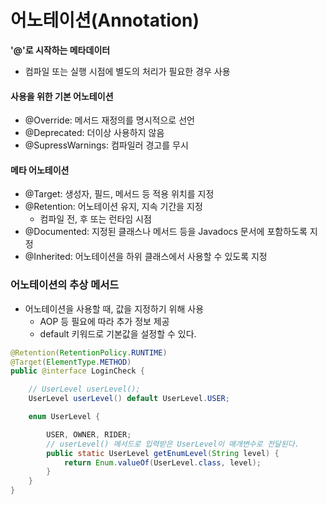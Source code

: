 # 어노테이션(Annotation)

**'@'로 시작하는 메타데이터**

* 컴파일 또는 실행 시점에 별도의 처리가 필요한 경우 사용

#### 사용을 위한 기본 어노테이션

* @Override: 메서드 재정의를 명시적으로 선언
* @Deprecated: 더이상 사용하지 않음
* @SupressWarnings: 컴파일러 경고를 무시

#### 메타 어노테이션

* @Target: 생성자, 필드, 메서드 등 적용 위치를 지정
* @Retention: 어노테이션 유지, 지속 기간을 지정
  * 컴파일 전, 후 또는 런타임 시점
* @Documented: 지정된 클래스나 메서드 등을 Javadocs 문서에 포함하도록 지정
* @Inherited: 어노테이션을 하위 클래스에서 사용할 수 있도록 지정

### 어노테이션의 추상 메서드

* 어노테이션을 사용할 때, 값을 지정하기 위해 사용
  * AOP 등 필요에 따라 추가 정보 제공
  * default 키워드로 기본값을 설정할 수 있다.

```java
@Retention(RetentionPolicy.RUNTIME)
@Target(ElementType.METHOD)
public @interface LoginCheck {

    // UserLevel userLevel();
    UserLevel userLevel() default UserLevel.USER;

    enum UserLevel {

        USER, OWNER, RIDER;
        // userLevel() 메서드로 입력받은 UserLevel이 매개변수로 전달된다.
        public static UserLevel getEnumLevel(String level) {
            return Enum.valueOf(UserLevel.class, level);
        }
    }
}
```